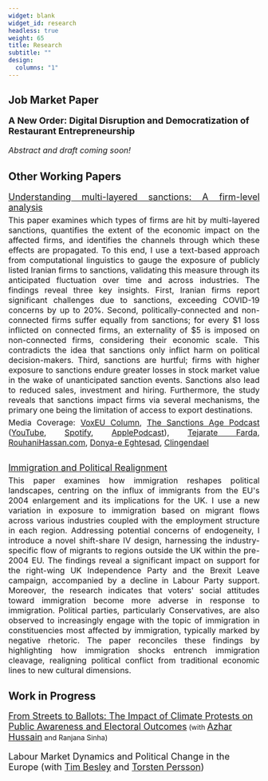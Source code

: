 ```yaml
---
widget: blank
widget_id: research
headless: true
weight: 65
title: Research
subtitle: ""
design:
  columns: "1"
---
```

## Job Market Paper

<p style="font-size: 18px; font-weight: bold;">
    A New Order: Digital Disruption and Democratization of Restaurant Entrepreneurship
</p>
<p style="font-size: 16px; font-style: italic; margin-bottom: 30px;">
    Abstract and draft coming soon!
</p>

## Other Working Papers

<p style="font-size: 18px; text-align: justify; margin-top: 12px; margin-bottom: 5px;">
    <a href="https://javadshamsi.com/uploads/sanctions_shamsi.pdf" style="font-size: 18px; text-align: justify;">
        Understanding multi-layered sanctions: A firm-level analysis
    </a>
</p>
<p style="font-size: 16px; text-align: justify; margin-top: 1px; margin-bottom: 5px;"> This paper examines which types of firms are hit by multi-layered sanctions, quantifies the extent of the economic impact on the affected firms, and identifies the channels through which these effects are propagated. To this end, I use a text-based approach from computational linguistics to gauge the exposure of publicly listed Iranian firms to sanctions, validating this measure through its anticipated fluctuation over time and across industries. The findings reveal three key insights. First, Iranian firms report significant challenges due to sanctions, exceeding COVID-19 concerns by up to 20%. Second, politically-connected and non-connected firms suffer equally from sanctions; for every $1 loss inflicted on connected firms, an externality of $5 is imposed on non-connected firms, considering their economic scale. This contradicts the idea that sanctions only inflict harm on political decision-makers. Third, sanctions are hurtful; firms with higher exposure to sanctions endure greater losses in stock market value in the wake of unanticipated sanction events. Sanctions also lead to reduced sales, investment and hiring. Furthermore, the study reveals that sanctions impact firms via several mechanisms, the primary one being the limitation of access to export destinations.</p>

<p style="font-size: 16px; text-align: justify;margin-top: 1px; margin-bottom: 5px;"> Media Coverage: <a href="https://cepr.org/voxeu/columns/unravelling-complexities-sanctions";">VoxEU Column</a>, <a href="https://www.thesanctionsage.com/p/episode-4-javad-shamsi";">The Sanctions Age Podcast</a> (<a href="https://www.youtube.com/watch?v=YFoPhodCq_E";">YouTube</a>, <a href="https://open.spotify.com/episode/6icu8VQdQEIdlUy1asgUqU?si=WQl-Kr2iR1SS3H6MtluHUg";"> Spotify</a>, <a href="https://podcasts.apple.com/us/podcast/episode-4-javad-shamsi/id1740180724?i=1000653882474";"> ApplePodcast</a>), <a href="https://www.tejaratefarda.com/fa/tiny/news-45767";">Tejarate Farda</a>, <a href="https://www.rouhanihassan.com/Fa/News/104507";">RouhaniHassan.com</a>, <a href="https://donya-e-eqtesad.com/fa/tiny/news-4049379";">Donya-e Eghtesad</a>, <a href="https://www.clingendael.org/publication/limit-irans-industrial-resilience";">Clingendael</a></p>

<p style="font-size: 18px; text-align: justify; margin-top: 30px; margin-bottom: 5px;">
    <a href="https://www.javadshamsi.com/uploads/immigration_shamsi.pdf" style="font-size: 18px; text-align: justify;">
        Immigration and Political Realignment
    </a>
</p>
<p style="font-size: 16px; text-align: justify; margin-top: 1px; margin-bottom: 5px;"> This paper examines how immigration reshapes political landscapes, centring on the influx of immigrants from the EU's 2004 enlargement and its implications for the UK. I use a new variation in exposure to immigration based on migrant flows across various industries coupled with the employment structure in each region. Addressing potential concerns of endogeneity, I introduce a novel shift-share IV design, harnessing the industry-specific flow of migrants to regions outside the UK within the pre-2004 EU. The findings reveal a significant impact on support for the right-wing UK Independence Party and the Brexit Leave campaign, accompanied by a decline in Labour Party support. Moreover, the research indicates that voters' social attitudes toward immigration become more adverse in response to immigration. Political parties, particularly Conservatives, are also observed to increasingly engage with the topic of immigration in constituencies most affected by immigration, typically marked by negative rhetoric. The paper reconciles these findings by highlighting how immigration shocks entrench immigration cleavage, realigning political conflict from traditional economic lines to new cultural dimensions.</p>

## Work in Progress

<a href="https://www.javadshamsi.com/uploads/immigration_shamsi.pdf" style="font-size: 18px; text-align: justify;">From Streets to Ballots: The Impact of Climate Protests on Public Awareness and Electoral Outcomes</a> (with <a href="https://azharhsain.github.io/" style="font-size: 18px; text-align: justify;">Azhar Hussain</a> and Ranjana Sinha)



<p style="font-size: 18px;">Labour Market Dynamics and Political Change in the Europe (with <a href="https://www.lse.ac.uk/economics/people/faculty/tim-besley" style="font-size: 18px; text-align: justify;">Tim Besley</a> and <a href="https://www.su.se/english/profiles/tpers-1.182602" style="font-size: 18px; text-align: justify;">Torsten Persson</a>)</p>